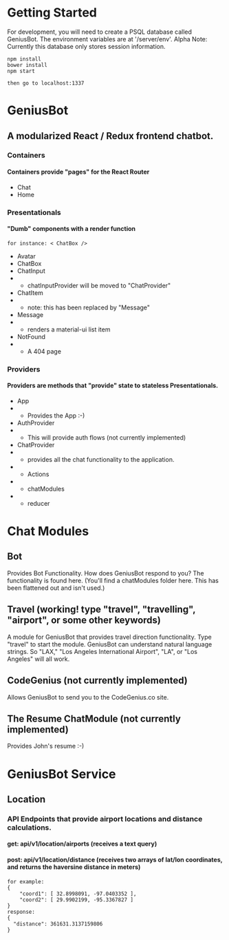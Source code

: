 # Getting Started
For development, you will need to create a PSQL database called GeniusBot. The environment variables are at '/server/env'.
Alpha Note: Currently this database only stores session information.
```
npm install
bower install
npm start

then go to localhost:1337
```

# GeniusBot
## A modularized React / Redux frontend chatbot.

### Containers
#### Containers provide "pages" for the React Router
- Chat
- Home

### Presentationals
#### "Dumb" components with a render function
```
for instance: < ChatBox />
```
- Avatar
- ChatBox
- ChatInput
- - chatInputProvider will be moved to "ChatProvider"
- ChatItem
- - note: this has been replaced by "Message"
- Message
- - renders a material-ui list item
- NotFound
- - A 404 page

### Providers
#### Providers are methods that "provide" state to stateless Presentationals.
- App
- - Provides the App :-)
- AuthProvider
- - This will provide auth flows (not currently implemented)
- ChatProvider
- - provides all the chat functionality to the application.
- - Actions
- - chatModules
- - reducer


# Chat Modules
## Bot
Provides Bot Functionality. How does GeniusBot respond to you? The functionality is found here. (You'll find a chatModules folder here. This has been flattened out and isn't used.)
## Travel (working! type "travel", "travelling", "airport", or some other keywords)
A module for GeniusBot that provides travel direction functionality.
Type "travel" to start the module. GeniusBot can understand natural language strings. So "LAX," "Los Angeles International Airport", "LA", or "Los Angeles" will all work.
## CodeGenius (not currently implemented)
Allows GeniusBot to send you to the CodeGenius.co site.
## The Resume ChatModule (not currently implemented)
Provides John's resume :-)


# GeniusBot Service
## Location
### API Endpoints that provide airport locations and distance calculations.

#### get: api/v1/location/airports (receives a text query)
#### post: api/v1/location/distance (receives two arrays of lat/lon coordinates, and returns the haversine distance in meters)
```
for example:
{
    "coord1": [ 32.8998091, -97.0403352 ],
    "coord2": [ 29.9902199, -95.3367827 ]
}
response:
{
  "distance": 361631.3137159806
}
```
